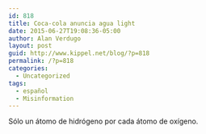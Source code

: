 ```yaml
---
id: 818
title: Coca-cola anuncia agua light
date: 2015-06-27T19:08:36-05:00
author: Alan Verdugo
layout: post
guid: http://www.kippel.net/blog/?p=818
permalink: /?p=818
categories:
  - Uncategorized
tags:
  - español
  - Misinformation
---
```

Sólo un átomo de hidrógeno por cada átomo de oxígeno.